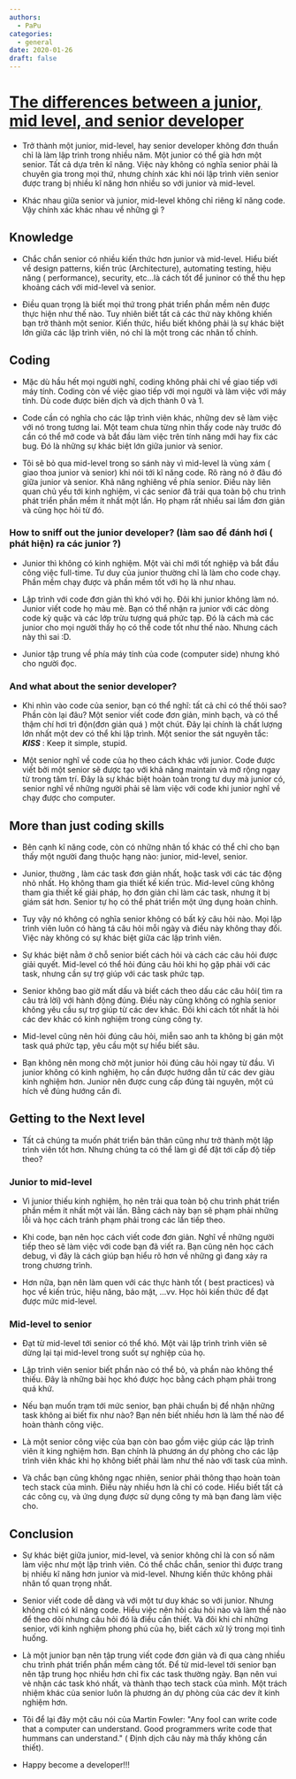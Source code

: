 ```yaml
---
authors:
  - PaPu
categories:
  - general
date: 2020-01-26
draft: false
---
```


# [The differences between a junior, mid level, and senior developer](https://medium.com/better-programming/the-differences-between-a-junior-mid-level-and-senior-developer-bb2cb2eb000d)

- Trở thành một junior, mid-level, hay senior developer không đơn thuần chỉ là làm lập trình trong nhiều năm. Một junior có thể già hơn một senior. Tất cả dựa trên kĩ năng. Việc này không có nghĩa senior phải là chuyên gia trong mọi thứ, nhưng chính xác khi nói lập trình viên senior được trang bị nhiều kĩ năng hơn nhiều so với junior và mid-level.

- Khác nhau giữa senior và junior, mid-level không chỉ riêng kĩ năng code. Vậy chính xác khác nhau về những gì ?
<!-- more -->

## Knowledge

- Chắc chắn senior có nhiều kiến thức hơn junior và mid-level. Hiểu biết về design patterns, kiến trúc (Architecture), automating testing, hiệu năng ( performance), security, etc...là cách tốt để juninor có thể thu hẹp khoảng cách với mid-level và senior.

- Điều quan trọng là biết mọi thứ trong phát triển phần mềm nên được thực hiện như thế nào. Tuy nhiên biết tất cả các thứ này không khiến bạn trở thành một senior. Kiến thức, hiểu biết không phải là sự khác biệt lớn giữa các lập trình viên, nó chỉ là một trong các nhân tố chính.

## Coding

- Mặc dù hầu hết mọi người nghĩ, coding không phải chỉ về giao tiếp với máy tính. Coding còn về việc giao tiếp với mọi người và làm việc với máy tính. Dù code được biên dịch và dịch thành 0 và 1.

- Code cần có nghĩa cho các lập trình viên khác, những dev sẽ làm việc với nó trong tương lai. Một team chưa từng nhìn thấy code này trước đó cần có thể mở code và bắt đầu làm việc trên tính năng mới hay fix các bug. Đó là những sự khác biệt lớn giữa junior và senior.

- Tôi sẽ bỏ qua mid-level trong so sánh này vì mid-level là vùng xám ( giao thoa junior và senior) khi nói tới kĩ năng code. Rõ ràng nó ở đâu đó giữa junior và senior. Khả năng nghiêng về phía senior. Điều này liên quan chủ yếu tới kinh nghiệm, vì các senior đã trải qua toàn bộ chu trình phát triển phần mềm ít nhất một lần. Họ phạm rất nhiều sai lầm đơn giản và cũng học hỏi từ đó.

### How to sniff out the junior developer? (làm sao để đánh hơi ( phát hiện) ra các junior ?)

- Junior thì không có kinh nghiệm. Một vài chỉ mới tốt nghiệp và bắt đầu công việc full-time. Tư duy của junior thường chỉ là làm cho code chạy. Phần mềm chạy được và phần mềm tốt với họ là như nhau.

- Lập trình với code đơn giản thì khó với họ. Đôi khi junior không làm nó. Junior viết code họ màu mè. Bạn có thể nhận ra junior với các dòng code kỳ quặc và các lớp trừu tượng quá phức tạp. Đó là cách mà các junior cho mọi người thấy họ có thể code tốt như thế nào. Nhưng cách này thì sai :D.

- Junior tập trung về phía máy tính của code (computer side) nhưng khó cho người đọc.

### And what about the senior developer?

- Khi nhìn vào code của senior, bạn có thể nghĩ: tất cả chỉ có thế thôi sao? Phần còn lại đâu? Một senior viết code đơn giản, minh bạch, và có thể thậm chí hơi trì độn(đơn giản quá ) một chút. Đây lại chính là chất lượng lớn nhất một dev có thể khi lập trình. Một senior the sát nguyên tắc: **_KISS_** : Keep it simple, stupid.

- Một senior nghĩ về code của họ theo cách khác với junior. Code được viết bởi một senior sẽ được tạo với khả năng maintain và mở rộng ngay từ trong tâm trí. Đây là sự khác biệt hoàn toàn trong tư duy mà junior có, senior nghĩ về những người phải sẽ làm việc với code khi junior nghĩ về chạy được cho computer.

## More than just coding skills

- Bên cạnh kĩ năng code, còn có những nhân tố khác có thể chỉ cho bạn thấy một người đang thuộc hạng nào: junior, mid-level, senior.

- Junior, thường , làm các task đơn giản nhất, hoặc task với các tác động nhỏ nhất. Họ không tham gia thiết kế kiến trúc. Mid-level cũng không tham gia thiết kế giải pháp, họ đơn giản chỉ làm các task, nhưng ít bị giám sát hơn. Senior tự họ có thể phát triển một ứng dụng hoàn chỉnh.

- Tuy vậy nó không có nghĩa senior không có bất kỳ câu hỏi nào. Mọi lập trình viên luôn có hàng tá câu hỏi mỗi ngày và điều này không thay đổi. Việc này không có sự khác biệt giữa các lập trình viên.

- Sự khác biệt nằm ở chỗ senior biết cách hỏi và cách các câu hỏi được giải quyết. Mid-level có thể hỏi đúng câu hỏi khi họ gặp phải với các task, nhưng cần sự trợ giúp với các task phức tạp.

- Senior không bao giờ mất dấu và biết cách theo dấu các câu hỏi( tìm ra câu trả lời) với hành động đúng. Điều này cũng không có nghĩa senior không yêu cầu sự trợ giúp từ các dev khác. Đôi khi cách tốt nhất là hỏi các dev khác có kinh nghiệm trong cùng công ty.

- Mid-level cũng nên hỏi đúng câu hỏi, miễn sao anh ta không bị gán một task quá phức tạp, yêu cầu một sự hiểu biết sâu.

- Bạn không nên mong chờ một junior hỏi đúng câu hỏi ngay từ đầu. Vì junior không có kinh nghiệm, họ cần được hướng dẫn từ các dev giàu kinh nghiệm hơn. Junior nên được cung cấp đúng tài nguyên, một cú hích về đúng hướng cần đi.

## Getting to the Next level

- Tất cả chúng ta muốn phát triển bản thân cũng như trở thành một lập trình viên tốt hơn. Nhưng chúng ta có thể làm gì để đặt tới cấp độ tiếp theo?

### Junior to mid-level

- Vì junior thiếu kinh nghiệm, họ nên trải qua toàn bộ chu trình phát triển phần mềm ít nhất một vài lần. Bằng cách này bạn sẽ phạm phải những lỗi và học cách tránh phạm phải trong các lần tiếp theo.

- Khi code, bạn nên học cách viết code đơn giản. Nghĩ về những người tiếp theo sẽ làm việc với code bạn đã viết ra. Bạn cũng nên học cách debug, vì đây là cách giúp bạn hiểu rõ hơn về những gì đang xảy ra trong chương trình.

- Hơn nữa, bạn nên làm quen với các thực hành tốt ( best practices) và học về kiến trúc, hiệu năng, bảo mật, ...vv. Học hỏi kiến thức để đạt được mức mid-level.

### Mid-level to senior

- Đạt từ mid-level tới senior có thể khó. Một vài lập trình trình viên sẽ dừng lại tại mid-level trong suốt sự nghiệp của họ.

- Lập trình viên senior biết phần nào có thể bỏ, và phần nào không thể thiếu. Đây là những bài học khó được học bằng cách phạm phải trong quá khứ.

- Nếu bạn muốn trạm tới mức senior, bạn phải chuẩn bị để nhận những task không ai biết fix như nào? Bạn nên biết nhiều hơn là làm thế nào để hoàn thành công việc.

- Là một senior công việc của bạn còn bao gồm việc giúp các lập trình viên ít king nghiệm hơn. Bạn chính là phương án dự phòng cho các lập trình viên khác khi họ không biết phải làm như thế nào với task của mình.

- Và chắc bạn cũng không ngạc nhiên, senior phải thông thạo hoàn toàn tech stack của mình. Điều này nhiều hơn là chỉ có code. Hiểu biết tất cả các công cụ, và ứng dụng được sử dụng công ty mà bạn đang làm việc cho.

## Conclusion

- Sự khác biệt giữa junior, mid-level, và senior không chỉ là con số năm làm việc như một lập trình viên. Có thể chắc chắn, senior thì được trang bị nhiều kĩ năng hơn junior và mid-level. Nhưng kiến thức không phải nhân tố quan trọng nhất.

- Senior viết code dễ dàng và với một tư duy khác so với junior. Nhưng không chỉ có kĩ năng code. Hiểu việc nên hỏi câu hỏi nào và làm thế nào để theo dõi nhưng câu hỏi đó là điều cần thiết. Và đôi khi chỉ những senior, với kinh nghiệm phong phú của họ, biết cách xử lý trong mọi tình huống.

- Là một junior bạn nên tập trung viết code đơn giản và đi qua càng nhiều chu trình phát triển phần mềm càng tốt. Để từ mid-level tới senior bạn nên tập trung học nhiều hơn chỉ fix các task thường ngày. Bạn nên vui vẻ nhận các task khó nhất, và thành thạo tech stack của mình. Một trách nhiệm khác của senior luôn là phương án dự phòng của các dev ít kinh nghiệm hơn.

- Tôi để lại đây một câu nói của Martin Fowler: "Any fool can write code that a computer can understand. Good programmers write code that hummans can understand." ( Định dịch câu này mà thấy không cần thiết).

- Happy become a developer!!!
